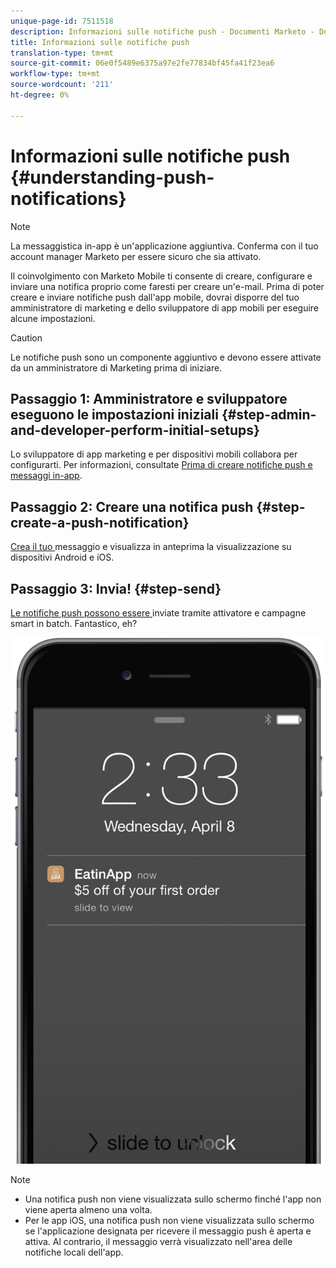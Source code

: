 ```yaml
---
unique-page-id: 7511518
description: Informazioni sulle notifiche push - Documenti Marketo - Documentazione prodotto
title: Informazioni sulle notifiche push
translation-type: tm+mt
source-git-commit: 06e0f5489e6375a97e2fe77834bf45fa41f23ea6
workflow-type: tm+mt
source-wordcount: '211'
ht-degree: 0%

---
```



# Informazioni sulle notifiche push {#understanding-push-notifications}

>[!NOTE]
>
>La messaggistica in-app è un&#39;applicazione aggiuntiva. Conferma con il tuo account manager Marketo per essere sicuro che sia attivato.

Il coinvolgimento con Marketo Mobile ti consente di creare, configurare e inviare una notifica proprio come faresti per creare un&#39;e-mail.  Prima di poter creare e inviare notifiche push dall&#39;app mobile, dovrai disporre del tuo amministratore di marketing e dello sviluppatore di app mobili per eseguire alcune impostazioni.

>[!CAUTION]
>
>Le notifiche push sono un componente aggiuntivo e devono essere attivate da un amministratore di Marketing prima di iniziare.

## Passaggio 1: Amministratore e sviluppatore eseguono le impostazioni iniziali {#step-admin-and-developer-perform-initial-setups}

Lo sviluppatore di app marketing e per dispositivi mobili collabora per configurarti. Per informazioni, consultate [Prima di creare notifiche push e messaggi in-app](/help/marketo/product-docs/mobile-marketing/admin/before-you-create-push-notifications-and-in-app-messages.md).

## Passaggio 2: Creare una notifica push {#step-create-a-push-notification}

[Crea il tuo ](/help/marketo/product-docs/mobile-marketing/push-notifications/create-a-push-notification.md) messaggio e visualizza in anteprima la visualizzazione su dispositivi Android e iOS.

## Passaggio 3: Invia! {#step-send}

[Le notifiche push possono essere ](/help/marketo/product-docs/mobile-marketing/push-notifications/send-a-mobile-push-notification.md) inviate tramite attivatore e campagne smart in batch. Fantastico, eh?

![](assets/image2015-4-27-8-3a41-3a43.png)

>[!NOTE]
>
>* Una notifica push non viene visualizzata sullo schermo finché l&#39;app non viene aperta almeno una volta.
>* Per le app iOS, una notifica push non viene visualizzata sullo schermo se l&#39;applicazione designata per ricevere il messaggio push è aperta e attiva. Al contrario, il messaggio verrà visualizzato nell&#39;area delle notifiche locali dell&#39;app.

